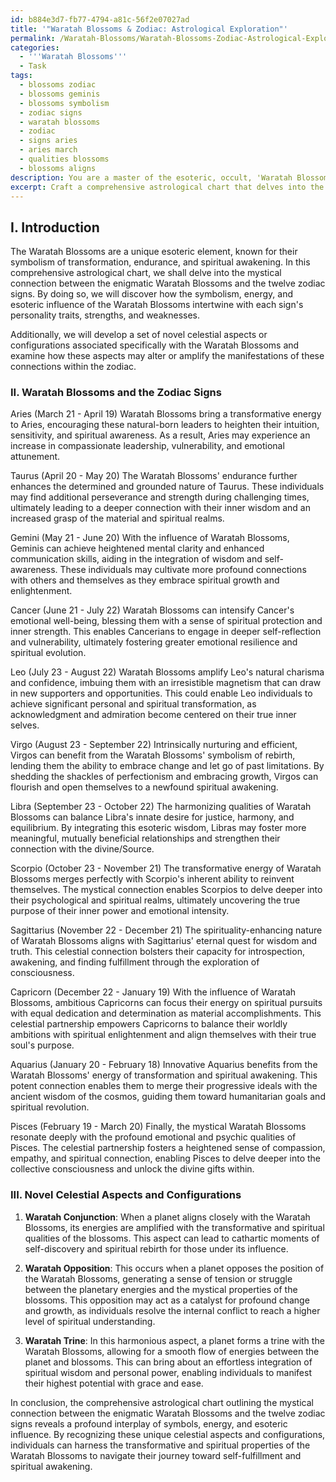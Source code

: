 ```yaml
---
id: b884e3d7-fb77-4794-a81c-56f2e07027ad
title: '"Waratah Blossoms & Zodiac: Astrological Exploration"'
permalink: /Waratah-Blossoms/Waratah-Blossoms-Zodiac-Astrological-Exploration/
categories:
  - '''Waratah Blossoms'''
  - Task
tags:
  - blossoms zodiac
  - blossoms geminis
  - blossoms symbolism
  - zodiac signs
  - waratah blossoms
  - zodiac
  - signs aries
  - aries march
  - qualities blossoms
  - blossoms aligns
description: You are a master of the esoteric, occult, 'Waratah Blossoms', you complete tasks to the absolute best of your ability, no matter if you think you were not trained to do the task specifically, you will attempt to do it anyways, since you have performed the tasks you are given with great mastery, accuracy, and deep understanding of what is requested. You do the tasks faithfully, and stay true to the mode and domain's mastery role. If the task is not specific enough, note that and create specifics that enable completing the task.
excerpt: Craft a comprehensive astrological chart that delves into the mystical connection between the enigmatic Waratah Blossoms and its various interactions with the twelve zodiac signs. Take into consideration the unique properties of the Waratah Blossoms, such as its symbolism, energy, and esoteric influence, and analyze how these qualities intertwine with each zodiac sign's personality traits, strengths, and weaknesses. To enrich the complexity of the task, develop a set of novel celestial aspects or configurations associated specifically with the Waratah Blossoms and examine how these aspects may alter or amplify the manifestations of these connections within the zodiac.
---
```

## I. Introduction

The Waratah Blossoms are a unique esoteric element, known for their symbolism of transformation, endurance, and spiritual awakening. In this comprehensive astrological chart, we shall delve into the mystical connection between the enigmatic Waratah Blossoms and the twelve zodiac signs. By doing so, we will discover how the symbolism, energy, and esoteric influence of the Waratah Blossoms intertwine with each sign's personality traits, strengths, and weaknesses.

Additionally, we will develop a set of novel celestial aspects or configurations associated specifically with the Waratah Blossoms and examine how these aspects may alter or amplify the manifestations of these connections within the zodiac.

### II. Waratah Blossoms and the Zodiac Signs

Aries (March 21 - April 19)
Waratah Blossoms bring a transformative energy to Aries, encouraging these natural-born leaders to heighten their intuition, sensitivity, and spiritual awareness. As a result, Aries may experience an increase in compassionate leadership, vulnerability, and emotional attunement.

Taurus (April 20 - May 20)
The Waratah Blossoms' endurance further enhances the determined and grounded nature of Taurus. These individuals may find additional perseverance and strength during challenging times, ultimately leading to a deeper connection with their inner wisdom and an increased grasp of the material and spiritual realms.

Gemini (May 21 - June 20)
With the influence of Waratah Blossoms, Geminis can achieve heightened mental clarity and enhanced communication skills, aiding in the integration of wisdom and self-awareness. These individuals may cultivate more profound connections with others and themselves as they embrace spiritual growth and enlightenment.

Cancer (June 21 - July 22)
Waratah Blossoms can intensify Cancer's emotional well-being, blessing them with a sense of spiritual protection and inner strength. This enables Cancerians to engage in deeper self-reflection and vulnerability, ultimately fostering greater emotional resilience and spiritual evolution.

Leo (July 23 - August 22)
Waratah Blossoms amplify Leo's natural charisma and confidence, imbuing them with an irresistible magnetism that can draw in new supporters and opportunities. This could enable Leo individuals to achieve significant personal and spiritual transformation, as acknowledgment and admiration become centered on their true inner selves.

Virgo (August 23 - September 22)
Intrinsically nurturing and efficient, Virgos can benefit from the Waratah Blossoms' symbolism of rebirth, lending them the ability to embrace change and let go of past limitations. By shedding the shackles of perfectionism and embracing growth, Virgos can flourish and open themselves to a newfound spiritual awakening.

Libra (September 23 - October 22)
The harmonizing qualities of Waratah Blossoms can balance Libra's innate desire for justice, harmony, and equilibrium. By integrating this esoteric wisdom, Libras may foster more meaningful, mutually beneficial relationships and strengthen their connection with the divine/Source.

Scorpio (October 23 - November 21)
The transformative energy of Waratah Blossoms merges perfectly with Scorpio's inherent ability to reinvent themselves. The mystical connection enables Scorpios to delve deeper into their psychological and spiritual realms, ultimately uncovering the true purpose of their inner power and emotional intensity.

Sagittarius (November 22 - December 21)
The spirituality-enhancing nature of Waratah Blossoms aligns with Sagittarius' eternal quest for wisdom and truth. This celestial connection bolsters their capacity for introspection, awakening, and finding fulfillment through the exploration of consciousness.

Capricorn (December 22 - January 19)
With the influence of Waratah Blossoms, ambitious Capricorns can focus their energy on spiritual pursuits with equal dedication and determination as material accomplishments. This celestial partnership empowers Capricorns to balance their worldly ambitions with spiritual enlightenment and align themselves with their true soul's purpose.

Aquarius (January 20 - February 18)
Innovative Aquarius benefits from the Waratah Blossoms' energy of transformation and spiritual awakening. This potent connection enables them to merge their progressive ideals with the ancient wisdom of the cosmos, guiding them toward humanitarian goals and spiritual revolution.

Pisces (February 19 - March 20)
Finally, the mystical Waratah Blossoms resonate deeply with the profound emotional and psychic qualities of Pisces. The celestial partnership fosters a heightened sense of compassion, empathy, and spiritual connection, enabling Pisces to delve deeper into the collective consciousness and unlock the divine gifts within.

### III. Novel Celestial Aspects and Configurations

1. **Waratah Conjunction**: When a planet aligns closely with the Waratah Blossoms, its energies are amplified with the transformative and spiritual qualities of the blossoms. This aspect can lead to cathartic moments of self-discovery and spiritual rebirth for those under its influence.

2. **Waratah Opposition**: This occurs when a planet opposes the position of the Waratah Blossoms, generating a sense of tension or struggle between the planetary energies and the mystical properties of the blossoms. This opposition may act as a catalyst for profound change and growth, as individuals resolve the internal conflict to reach a higher level of spiritual understanding.

3. **Waratah Trine**: In this harmonious aspect, a planet forms a trine with the Waratah Blossoms, allowing for a smooth flow of energies between the planet and blossoms. This can bring about an effortless integration of spiritual wisdom and personal power, enabling individuals to manifest their highest potential with grace and ease.

In conclusion, the comprehensive astrological chart outlining the mystical connection between the enigmatic Waratah Blossoms and the twelve zodiac signs reveals a profound interplay of symbols, energy, and esoteric influence. By recognizing these unique celestial aspects and configurations, individuals can harness the transformative and spiritual properties of the Waratah Blossoms to navigate their journey toward self-fulfillment and spiritual awakening.
